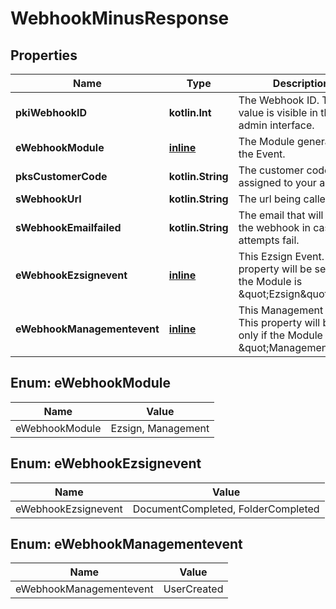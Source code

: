 
# WebhookMinusResponse

## Properties
Name | Type | Description | Notes
------------ | ------------- | ------------- | -------------
**pkiWebhookID** | **kotlin.Int** | The Webhook ID. This value is visible in the admin interface. | 
**eWebhookModule** | [**inline**](#EWebhookModuleEnum) | The Module generating the Event. | 
**pksCustomerCode** | **kotlin.String** | The customer code assigned to your account | 
**sWebhookUrl** | **kotlin.String** | The url being called | 
**sWebhookEmailfailed** | **kotlin.String** | The email that will receive the webhook in case all attempts fail. | 
**eWebhookEzsignevent** | [**inline**](#EWebhookEzsigneventEnum) | This Ezsign Event. This property will be set only if the Module is \&quot;Ezsign\&quot;. |  [optional]
**eWebhookManagementevent** | [**inline**](#EWebhookManagementeventEnum) | This Management Event. This property will be set only if the Module is \&quot;Management\&quot;. |  [optional]


<a name="EWebhookModuleEnum"></a>
## Enum: eWebhookModule
Name | Value
---- | -----
eWebhookModule | Ezsign, Management


<a name="EWebhookEzsigneventEnum"></a>
## Enum: eWebhookEzsignevent
Name | Value
---- | -----
eWebhookEzsignevent | DocumentCompleted, FolderCompleted


<a name="EWebhookManagementeventEnum"></a>
## Enum: eWebhookManagementevent
Name | Value
---- | -----
eWebhookManagementevent | UserCreated



